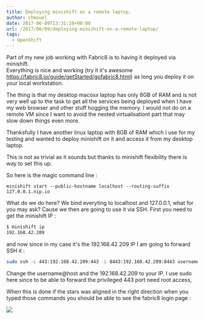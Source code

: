 ```yaml
---
title: Deploying minishift on a remote laptop.
author: chmouel
date: 2017-06-09T13:31:28+00:00
url: /2017/06/09/deploying-minishift-on-a-remote-laptop/
tags:
  - OpenShift
---
```

Part of my new job working with Fabric8 is to having it deployed via minishift.  
Everything is nice and working (try it it's awesome <https://fabric8.io/guide/getStarted/gofabric8.html>) as long you deploy it on your local workstation.

The thing is that my desktop macosx laptop has only 8GB of RAM and is not very well up to the task to get all the services being deployed when I have my web browser and other stuff hogging the memory. I would not do on a remote VM since I want to avoid the nested virtualisationt part that may slow down things even more.

Thanksfully I have another linux laptop with 8GB of RAM which I use for my testing and wanted to deploy minishift on it and access it from my desktop laptop.

This is not as trivial as it sounds but thanks to minishift flexibility there is way to set this up.

So here is the magic command line :

`minishift start --public-hostname localhost --routing-suffix 127.0.0.1.nip.io`

What do we do here? We bind everyting to localhost and 127.0.0.1, what for you may ask? Cause we then are going to use it via SSH. First you need to get the minishift IP :

```bash
$ minishift ip
192.168.42.209
```

and now since in my case it's the 192.168.42.209 IP I am going to forward SSH it :

```bash
sudo ssh -L 443:192.168.42.209:443 -L 8443:192.168.42.209:8443 username@host<br />
```

Change the username@host and the 192.168.42.209 to your IP. I use sudo here since to be able to forward the privileged 443 port need root access,

When this is done if the stars was aligned in the right direction when you typed those commands you should be able to see the fabric8 login page :

![](/wp-content/uploads/2017/06/2017-06-09__15-29-11-31857-1024x511.png)
